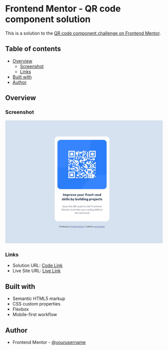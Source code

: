# Frontend Mentor - QR code component solution

This is a solution to the [QR code component challenge on Frontend Mentor](https://www.frontendmentor.io/challenges/qr-code-component-iux_sIO_H). 

## Table of contents

- [Overview](#overview)
  - [Screenshot](#screenshot)
  - [Links](#links)
- [Built with](#built-with)
- [Author](#author)


## Overview

### Screenshot

![](./screenshots/preview.JPG)

### Links

- Solution URL: [Code Link](https://github.com/HamnaIshaq/QR-Code-Component)
- Live Site URL: [Live Link](https://hamnaishaq.github.io/QR-Code-Component/)

## Built with

- Semantic HTML5 markup
- CSS custom properties
- Flexbox
- Mobile-first workflow

## Author

- Frontend Mentor - [@yourusername](https://www.frontendmentor.io/profile/HamnaIshaq)

